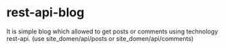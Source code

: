 # rest-api-blog
It is simple blog which allowed to get posts or comments using technology rest-api. (use site_domen/api/posts or site_domen/api/comments)
